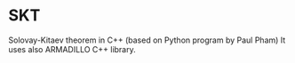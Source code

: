 SKT
===

Solovay-Kitaev theorem in C++ (based on Python program by Paul Pham)
It uses also ARMADILLO C++ library.